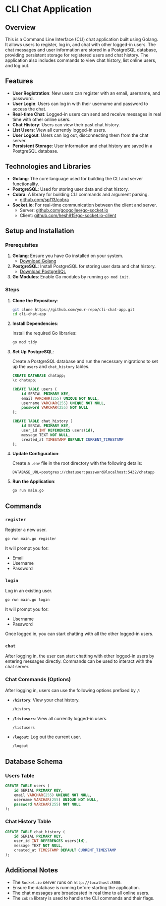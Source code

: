 # CLI Chat Application

## Overview

This is a Command Line Interface (CLI) chat application built using Golang. It allows users to register, log in, and chat with other logged-in users. The chat messages and user information are stored in a PostgreSQL database, providing persistent storage for registered users and chat history. The application also includes commands to view chat history, list online users, and log out.

## Features

- **User Registration**: New users can register with an email, username, and password.
- **User Login**: Users can log in with their username and password to access the chat.
- **Real-time Chat**: Logged-in users can send and receive messages in real time with other online users.
- **Chat History**: Users can view their past chat history.
- **List Users**: View all currently logged-in users.
- **User Logout**: Users can log out, disconnecting them from the chat server.
- **Persistent Storage**: User information and chat history are saved in a PostgreSQL database.

## Technologies and Libraries

- **Golang**: The core language used for building the CLI and server functionality.
- **PostgreSQL**: Used for storing user data and chat history.
- **Cobra**: A library for building CLI commands and argument parsing.
  - [github.com/spf13/cobra](https://github.com/spf13/cobra)
- **Socket.io**: For real-time communication between the client and server.
  - Server: [github.com/googollee/go-socket.io](https://github.com/googollee/go-socket.io)
  - Client: [github.com/hesh915/go-socket.io-client](https://github.com/hesh915/go-socket.io-client)

## Setup and Installation

### Prerequisites

1. **Golang**: Ensure you have Go installed on your system.
   - [Download Golang](https://golang.org/dl/)
2. **PostgreSQL**: Install PostgreSQL for storing user data and chat history.
   - [Download PostgreSQL](https://www.postgresql.org/download/)
3. **Go Modules**: Enable Go modules by running `go mod init`.

### Steps

1. **Clone the Repository**:

   ```bash
   git clone https://github.com/your-repo/cli-chat-app.git
   cd cli-chat-app
   ```

2. **Install Dependencies**:

   Install the required Go libraries:

   ```bash
   go mod tidy
   ```

3. **Set Up PostgreSQL**:

   Create a PostgreSQL database and run the necessary migrations to set up the `users` and `chat_history` tables.

   ```sql
   CREATE DATABASE chatapp;
   \c chatapp;

   CREATE TABLE users (
       id SERIAL PRIMARY KEY,
       email VARCHAR(255) UNIQUE NOT NULL,
       username VARCHAR(255) UNIQUE NOT NULL,
       password VARCHAR(255) NOT NULL
   );

   CREATE TABLE chat_history (
       id SERIAL PRIMARY KEY,
       user_id INT REFERENCES users(id),
       message TEXT NOT NULL,
       created_at TIMESTAMP DEFAULT CURRENT_TIMESTAMP
   );
   ```

4. **Update Configuration**:

   Create a `.env` file in the root directory with the following details:

   ```env
   DATABASE_URL=postgres://chatuser:password@localhost:5432/chatapp
   ```

5. **Run the Application**:

   ```bash
   go run main.go
   ```

## Commands

### `register`

Register a new user.

```bash
go run main.go register
```

It will prompt you for:

- Email
- Username
- Password

### `login`

Log in an existing user.

```bash
go run main.go login
```

It will prompt you for:

- Username
- Password

Once logged in, you can start chatting with all the other logged-in users.

### `chat`

After logging in, the user can start chatting with other logged-in users by entering messages directly. Commands can be used to interact with the chat server.

### Chat Commands (Options)

After logging in, users can use the following options prefixed by `/`:

- **`/history`**: View your chat history.

  ```bash
  /history
  ```

- **`/listusers`**: View all currently logged-in users.

  ```bash
  /listusers
  ```

- **`/logout`**: Log out the current user.

  ```bash
  /logout
  ```

## Database Schema

### Users Table

```sql
CREATE TABLE users (
    id SERIAL PRIMARY KEY,
    email VARCHAR(255) UNIQUE NOT NULL,
    username VARCHAR(255) UNIQUE NOT NULL,
    password VARCHAR(255) NOT NULL
);
```

### Chat History Table

```sql
CREATE TABLE chat_history (
    id SERIAL PRIMARY KEY,
    user_id INT REFERENCES users(id),
    message TEXT NOT NULL,
    created_at TIMESTAMP DEFAULT CURRENT_TIMESTAMP
);
```

## Additional Notes

- The `Socket.io` server runs on `http://localhost:8000`.
- Ensure the database is running before starting the application.
- The chat messages are broadcasted in real time to all online users.
- The `cobra` library is used to handle the CLI commands and their flags.
